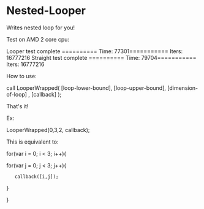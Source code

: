 Nested-Looper
=============

Writes nested loop for you!

Test on AMD 2 core cpu:

Looper test complete ========== Time: 77301=========== Iters: 16777216 
Straight test complete ========== Time: 79704=========== Iters: 16777216 

How to use:

call LooperWrapped( [loop-lower-bound], [loop-upper-bound], [dimension-of-loop] , [callback] );

That's it!

Ex:
 
LooperWrapped(0,3,2, callback);

This is equivalent to:

for(var i = 0; i < 3; i++){

   for(var j = 0; j < 3; j++){
   
       callback([i,j]);
  }


}
